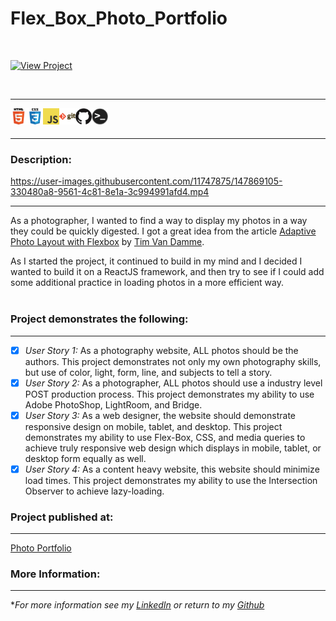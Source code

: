 # Flex_Box_Photo_Portfolio

<br>

[![View Project](https://user-images.githubusercontent.com/11747875/141705232-471a0b9c-ca45-4540-a1b6-740c5e1becbe.png)](https://trrapp12.github.io/Flex_Box_Photo_Portfolio/)

<br>

---

<img align="left" alt="HTML5" width="26px" src="https://raw.githubusercontent.com/github/explore/80688e429a7d4ef2fca1e82350fe8e3517d3494d/topics/html/html.png" />
<img align="left" alt="CSS3" width="26px" src="https://raw.githubusercontent.com/github/explore/80688e429a7d4ef2fca1e82350fe8e3517d3494d/topics/css/css.png" />
<img align="left" alt="JavaScript" width="26px" src="https://raw.githubusercontent.com/github/explore/80688e429a7d4ef2fca1e82350fe8e3517d3494d/topics/javascript/javascript.png" />
<img align="left" alt="Git" width="26px" src="https://raw.githubusercontent.com/github/explore/80688e429a7d4ef2fca1e82350fe8e3517d3494d/topics/git/git.png" />
<img align="left" alt="GitHub" width="26px" src="https://raw.githubusercontent.com/github/explore/78df643247d429f6cc873026c0622819ad797942/topics/github/github.png" />
<img align="left" alt="Terminal" width="26px" src="https://raw.githubusercontent.com/github/explore/80688e429a7d4ef2fca1e82350fe8e3517d3494d/topics/terminal/terminal.png" />

<br>
<br>

---

### Description:

https://user-images.githubusercontent.com/11747875/147869105-330480a8-9561-4c81-8e1a-3c994991afd4.mp4

---

As a photographer, I wanted to find a way to display my photos in a way they could be quickly digested.  I got a great idea from the article [Adaptive Photo Layout with Flexbox](https://css-tricks.com/adaptive-photo-layout-with-flexbox/) by [Tim Van Damme](https://css-tricks.com/author/timvandamme/).

As I started the project, it continued to build in my mind and I decided I wanted to build it on a ReactJS framework, and then try to see if I could add some additional practice in loading photos in a more efficient way. 
<br/>
<br/>

### Project demonstrates the following:
---

- [x] <em>User Story 1: </em> As a photography website, ALL photos should be the authors.  This project demonstrates not only my own photography skills, but use of color, light, form, line, and subjects to tell a story.
- [x] <em>User Story 2: </em> As a photographer, ALL photos should use a industry level POST production process.  This project demonstrates my ability to use Adobe PhotoShop, LightRoom, and Bridge.
- [x] <em>User Story 3: </em> As a web designer, the website should demonstrate responsive design on mobile, tablet, and desktop.  This project demonstrates my ability to use Flex-Box, CSS, and media queries to achieve truly responsive web design which displays in mobile, tablet, or desktop form equally as well. 
- [x] <em>User Story 4: </em> As a content heavy website, this website should minimize load times.  This project demonstrates my ability to use the Intersection Observer to achieve lazy-loading.

### Project published at: 
---

[Photo Portfolio](https://trrapp12.github.io/Flex_Box_Photo_Portfolio/)

### More Information:
---

\**For more information see my [LinkedIn](https://www.linkedin.com/in/trevor-rapp-042a1037) or return to my [Github](https://github.com/trrapp12)*


